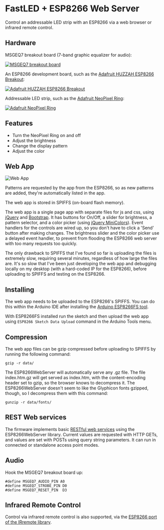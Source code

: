 FastLED + ESP8266 Web Server
=========

Control an addressable LED strip with an ESP8266 via a web browser or infrared remote control.

Hardware
--------

MSGEQ7  breakout board (7-band graphic equalizer for audio):

[![MSGEQ7  breakout board](https://i.ebayimg.com/images/g/XMoAAOSw0e9UwT9y/s-l300.jpg)](https://www.ebay.com/itm/353131861821)

An ESP8266 development board, such as the [Adafruit HUZZAH ESP8266 Breakout]:

[![Adafruit HUZZAH ESP8266 Breakout](https://cdn-shop.adafruit.com/310x233/2471-10.jpg)](https://www.adafruit.com/products/2471)

Addressable LED strip, such as the [Adafruit NeoPixel Ring]:

[![Adafruit NeoPixel Ring](https://www.adafruit.com/images/145x109/1586-00.jpg)](https://www.adafruit.com/product/1586)

Features
--------
* Turn the NeoPixel Ring on and off
* Adjust the brightness
* Change the display pattern
* Adjust the color

Web App
--------

![Web App](webapp.png)

Patterns are requested by the app from the ESP8266, so as new patterns are added, they're automatically listed in the app.

The web app is stored in SPIFFS (on-board flash memory).

The web app is a single page app with separate files for js and css, using [jQuery](https://jquery.com) and [Bootstrap](http://getbootstrap.com).  It has buttons for On/Off, a slider for brightness, a pattern selector, and a color picker (using [jQuery MiniColors](http://labs.abeautifulsite.net/jquery-minicolors)).  Event handlers for the controls are wired up, so you don't have to click a 'Send' button after making changes.  The brightness slider and the color picker use a delayed event handler, to prevent from flooding the ESP8266 web server with too many requests too quickly.

The only drawback to SPIFFS that I've found so far is uploading the files is extremely slow, requiring several minutes, regardless of how large the files are.  It's so slow that I've been just developing the web app and debugging locally on my desktop (with a hard-coded IP for the ESP8266), before uploading to SPIFFS and testing on the ESP8266.


Installing
-----------

The web app needs to be uploaded to the ESP8266's SPIFFS.  You can do this within the Arduino IDE after installing the [Arduino ESP8266FS tool](https://github.com/esp8266/Arduino/blob/master/doc/filesystem.md#uploading-files-to-file-system).

With ESP8266FS installed run the sketch and then upload the web app using `ESP8266 Sketch Data Upload` command in the Arduino Tools menu.

Compression
-----------

The web app files can be gzip compressed before uploading to SPIFFS by running the following command:

`gzip -r data/`

The ESP8266WebServer will automatically serve any .gz file.  The file index.htm.gz will get served as index.htm, with the content-encoding header set to gzip, so the browser knows to decompress it.  The ESP8266WebServer doesn't seem to like the Glyphicon fonts gzipped, though, so I decompress them with this command:

`gunzip -r data/fonts/`

REST Web services
-----------------

The firmware implements basic [RESTful web services](https://en.wikipedia.org/wiki/Representational_state_transfer) using the ESP8266WebServer library.  Current values are requested with HTTP GETs, and values are set with POSTs using query string parameters.  It can run in connected or standalone access point modes.

Audio
-----

Hook the MSGEQ7 breakout board up:

```
#define MSGEQ7_AUDIO_PIN A0
#define MSGEQ7_STROBE_PIN D0
#define MSGEQ7_RESET_PIN  D3
```

Infrared Remote Control
-----------------------

Control via infrared remote control is also supported, via the [ESP8266 port of the IRremote library](https://github.com/markszabo/IRremoteESP8266).

[Adafruit NeoPixel Ring]:https://www.adafruit.com/product/1586
[Adafruit HUZZAH ESP8266 Breakout]:https://www.adafruit.com/products/2471
